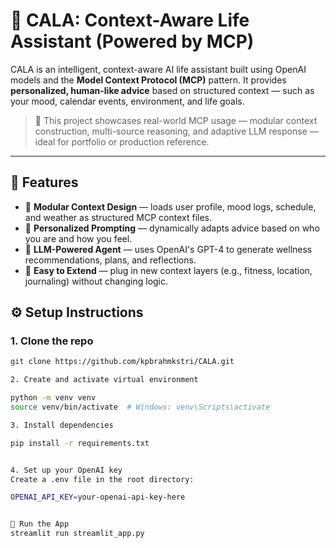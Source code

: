 # 🤖 CALA: Context-Aware Life Assistant (Powered by MCP)

CALA is an intelligent, context-aware AI life assistant built using OpenAI models and the **Model Context Protocol (MCP)** pattern. It provides **personalized, human-like advice** based on structured context — such as your mood, calendar events, environment, and life goals.

> 🧠 This project showcases real-world MCP usage — modular context construction, multi-source reasoning, and adaptive LLM response — ideal for portfolio or production reference.

---

## 🚀 Features

- 🧩 **Modular Context Design** — loads user profile, mood logs, schedule, and weather as structured MCP context files.
- 🎯 **Personalized Prompting** — dynamically adapts advice based on who you are and how you feel.
- 🧠 **LLM-Powered Agent** — uses OpenAI's GPT-4 to generate wellness recommendations, plans, and reflections.
- 🧪 **Easy to Extend** — plug in new context layers (e.g., fitness, location, journaling) without changing logic.


## ⚙️ Setup Instructions

### 1. Clone the repo

```bash
git clone https://github.com/kpbrahmkstri/CALA.git

2. Create and activate virtual environment

python -m venv venv
source venv/bin/activate  # Windows: venv\Scripts\activate

3. Install dependencies

pip install -r requirements.txt


4. Set up your OpenAI key
Create a .env file in the root directory:

OPENAI_API_KEY=your-openai-api-key-here


🧪 Run the App
streamlit run streamlit_app.py


